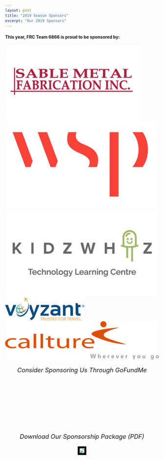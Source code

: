 ```yaml
---
layout: post
title: "2019 Season Sponsors"
excerpt: "Our 2019 Sponsors"
---
```


#### This year, FRC Team 6866 is proud to be sponsored by:

<div class="row">
    <div class="col s4"><a href="http://www.sablemetal.com"><img src="/assets/logos/sponsors/Sable.gif"></a></div>
    <div class="col s4"><a href="https://www.wsp.com"><img src="/assets/logos/sponsors/wsp.jpg"></a></div>
    <div class="col s4"><a href="https://kidzwhiz.com"><img src="/assets/logos/sponsors/Kidzwhiz.png"></a></div>
</div>
<div class="row">
    <div class="col s3 offset-s3"><a href="https://www.voyzant.com/"><img src="/assets/logos/sponsors/silver/voyzant.png"></a></div>
    <div class="col s3"><a href="https://www.callture.com/"><img src="/assets/logos/sponsors/bronze/callture.png"></a></div>
</div>

<div class="divider"></div>

<div class="row" style="text-align: center;">
    <div class = "col m6 s12">
        <p style="font-size:20px"><i>Consider Sponsoring Us Through GoFundMe</i></p>
        <iframe class='gfm-media-widget' image='1' coinfo='0' width='100%' height='100%' frameborder='0' id='frc-team-6866-space-invaders-provincials-2019'></iframe><script src='//funds.gofundme.com/js/5.0/media-widget.js'></script>
    </div>
    <div class="col m6 s12">
        <p style="font-size:20px"><i>Download Our Sponsorship Package (PDF)</i></p>
        <a href="/assets/sponsorship-package-en.pdf">
            <img src="http://mcrobotics.ca/assets/sponsorship_cover.png" style="width: 40%;border-color: black;border-width: 6px;border-style: solid;">
        </a>
    </div>
</div>
